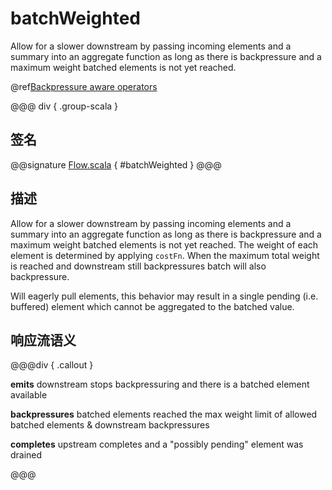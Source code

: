 # batchWeighted

Allow for a slower downstream by passing incoming elements and a summary into an aggregate function as long as there is backpressure and a maximum weight batched elements is not yet reached.

@ref[Backpressure aware operators](../index.md#backpressure-aware-operators)

@@@ div { .group-scala }
## 签名

@@signature [Flow.scala](/akka-stream/src/main/scala/akka/stream/scaladsl/Flow.scala) { #batchWeighted }
@@@


## 描述

Allow for a slower downstream by passing incoming elements and a summary into an aggregate function as long as there
is backpressure and a maximum weight batched elements is not yet reached. The weight of each element is determined by
applying `costFn`. When the maximum total weight is reached and downstream still backpressures batch will also
backpressure.

Will eagerly pull elements, this behavior may result in a single pending (i.e. buffered) element which cannot be
aggregated to the batched value.

## 响应流语义

@@@div { .callout }

**emits** downstream stops backpressuring and there is a batched element available

**backpressures** batched elements reached the max weight limit of allowed batched elements & downstream backpressures

**completes** upstream completes and a "possibly pending" element was drained

@@@

